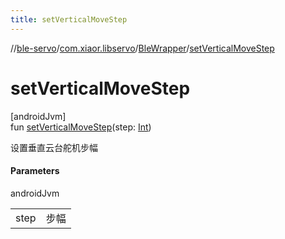 ```yaml
---
title: setVerticalMoveStep
---
```

//[ble-servo](../../../index.html)/[com.xiaor.libservo](../index.html)/[BleWrapper](index.html)/[setVerticalMoveStep](set-vertical-move-step.html)



# setVerticalMoveStep



[androidJvm]\
fun [setVerticalMoveStep](set-vertical-move-step.html)(step: [Int](https://kotlinlang.org/api/latest/jvm/stdlib/kotlin/-int/index.html))



设置垂直云台舵机步幅



#### Parameters


androidJvm

| | |
|---|---|
| step | 步幅 |





